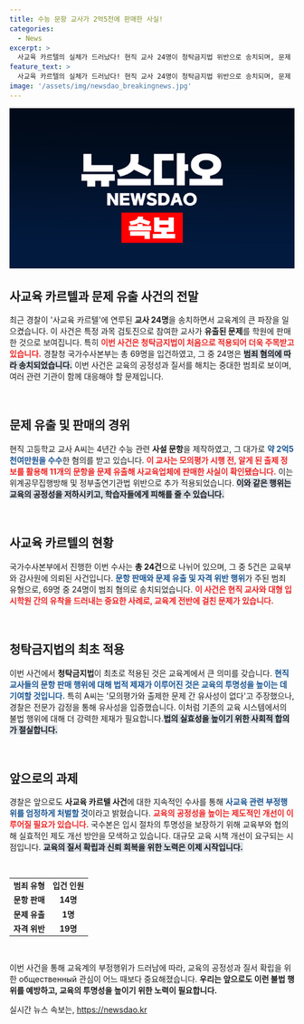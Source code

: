 ```yaml
---
title: 수능 문항 교사가 2억5천에 판매한 사실!
categories:
  - News
excerpt: >
  사교육 카르텔의 실체가 드러났다! 현직 교사 24명이 청탁금지법 위반으로 송치되며, 문제 유출과 문항 판매 혐의가 확인됐다. 이 사건은 사교육업체와의 유착이 명확해 교육계에 큰 파장을 일으킬 전망이다. 클릭하여 자세한 내용을 확인하세요!
feature_text: >
  사교육 카르텔의 실체가 드러났다! 현직 교사 24명이 청탁금지법 위반으로 송치되며, 문제 유출과 문항 판매 혐의가 확인됐다. 이 사건은 사교육업체와의 유착이 명확해 교육계에 큰 파장을 일으킬 전망이다. 클릭하여 자세한 내용을 확인하세요!
image: '/assets/img/newsdao_breakingnews.jpg'
---
```


<p><img src="/assets/img/newsdao_breakingnews.jpg" alt="bookingtag 속보" /></p>

<h2 data-ke-size="size26">사교육 카르텔과 문제 유출 사건의 전말</h2>

<p data-ke-size="size16">최근 경찰이 '사교육 카르텔'에 연루된 <b>교사 24명</b>을 송치하면서 교육계의 큰 파장을 일으켰습니다. 이 사건은 특정 과목 검토진으로 참여한 교사가 <b>유출된 문제</b>를 학원에 판매한 것으로 보여집니다. 특히 <b><span style="color: #ee2323;">이번 사건은 청탁금지법이 처음으로 적용되어 더욱 주목받고 있습니다.</span></b> 경찰청 국가수사본부는 총 69명을 입건하였고, 그 중 24명은 <b><span style="background-color: #21538527;">범죄 혐의에 따라 송치되었습니다.</span></b> 이번 사건은 교육의 공정성과 질서를 해치는 중대한 범죄로 보이며, 여러 관련 기관이 함께 대응해야 할 문제입니다.</p>

<p data-ke-size="size16">&nbsp;</p>

<h2 data-ke-size="size26">문제 유출 및 판매의 경위</h2>

<p data-ke-size="size16">현직 고등학교 교사 A씨는 4년간 수능 관련 <b>사설 문항</b>을 제작하였고, 그 대가로 <b><span style="color: #1a5490;">약 2억5천여만원을 수수</span></b>한 혐의를 받고 있습니다. <b><span style="color: #ee2323;">이 교사는 모의평가 시행 전, 알게 된 출제 정보를 활용해 11개의 문항을 문제 유출해 사교육업체에 판매한 사실이 확인됐습니다.</span></b> 이는 위계공무집행방해 및 정부출연기관법 위반으로 추가 적용되었습니다. <b><span style="background-color: #21538527;">이와 같은 행위는 교육의 공정성을 저하시키고, 학습자들에게 피해를 줄 수 있습니다.</span></b></p>

<p data-ke-size="size16">&nbsp;</p>

<h2 data-ke-size="size26">사교육 카르텔의 현황</h2>

<p data-ke-size="size16">국가수사본부에서 진행한 이번 수사는 <b>총 24건</b>으로 나뉘어 있으며, 그 중 5건은 교육부와 감사원에 의뢰된 사건입니다. <b><span style="color: #1a5490;">문항 판매와 문제 유출 및 자격 위반 행위</span></b>가 주된 범죄 유형으로, 69명 중 24명이 범죄 혐의로 송치되었습니다. <b><span style="color: #ee2323;">이 사건은 현직 교사와 대형 입시학원 간의 유착을 드러내는 중요한 사례로, 교육계 전반에 걸친 문제가 있습니다.</span></b></p>

<p data-ke-size="size16">&nbsp;</p>

<h2 data-ke-size="size26">청탁금지법의 최초 적용</h2>

<p data-ke-size="size16">이번 사건에서 <b>청탁금지법</b>이 최초로 적용된 것은 교육계에서 큰 의미를 갖습니다. <b><span style="color: #1a5490;">현직 교사들의 문항 판매 행위에 대해 법적 제재가 이루어진 것은 교육의 투명성을 높이는 데 기여할 것입니다.</span></b> 특히 A씨는 '모의평가와 출제한 문제 간 유사성이 없다'고 주장했으나, 경찰은 전문가 감정을 통해 유사성을 입증했습니다. 이처럼 기존의 교육 시스템에서의 불법 행위에 대해 더 강력한 제재가 필요합니다.<b><span style="background-color: #21538527;">법의 실효성을 높이기 위한 사회적 합의가 절실합니다.</span></b></p>

<p data-ke-size="size16">&nbsp;</p>

<h2 data-ke-size="size26">앞으로의 과제</h2>

<p data-ke-size="size16">경찰은 앞으로도 <b>사교육 카르텔 사건</b>에 대한 지속적인 수사를 통해 <b><span style="color: #1a5490;">사교육 관련 부정행위를 엄정하게 처벌할 것</span></b>이라고 밝혔습니다. <b><span style="color: #ee2323;"> 교육의 공정성을 높이는 제도적인 개선이 이루어질 필요가 있습니다.</span></b> 국수본은 입시 절차의 투명성을 보장하기 위해 교육부와 협의해 실효적인 제도 개선 방안을 모색하고 있습니다. 대규모 교육 시책 개선이 요구되는 시점입니다. <b><span style="background-color: #21538527;">교육의 질서 확립과 신뢰 회복을 위한 노력은 이제 시작입니다.</span></b></p>

<p data-ke-size="size16">&nbsp;</p>

<table>
    <tr>
        <td style="text-align: center; height: 17px;"><b>범죄 유형</b></td>
        <td style="text-align: center; height: 17px;"><b>입건 인원</b></td>
    </tr>
    <tr>
        <td style="text-align: center; height: 17px;"><b>문항 판매</b></td>
        <td style="text-align: center; height: 17px;"><b>14명</b></td>
    </tr>
    <tr>
        <td style="text-align: center; height: 17px;"><b>문제 유출</b></td>
        <td style="text-align: center; height: 17px;"><b>1명</b></td>
    </tr>
    <tr>
        <td style="text-align: center; height: 17px;"><b>자격 위반</b></td>
        <td style="text-align: center; height: 17px;"><b>19명</b></td>
    </tr>
</table>

<p data-ke-size="size16">&nbsp;</p>

<p data-ke-size="size16">이번 사건을 통해 교육계의 부정행위가 드러남에 따라, 교육의 공정성과 질서 확립을 위한 общественный 관심이 어느 때보다 중요해졌습니다. <b>우리는 앞으로도 이런 불법 행위를 예방하고, 교육의 투명성을 높이기 위한 노력이 필요합니다.</b></p>
실시간 뉴스 속보는, <a href="https://newsdao.kr" rel="dofollow">https://newsdao.kr</a>


